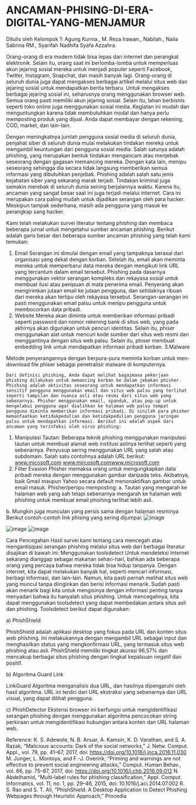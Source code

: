 # ANCAMAN-PHISING-DI-ERA-DIGITAL-YANG-MENJAMUR
Ditulis oleh Kelompok 1: Agung Kurnia., M. Reza Irawan., Nabilah., Naila Sabrina RM., Syarifah Nadhifa Syafa Azzahra.


Orang-orang di era modern tidak bisa lepas dari internet dan perangkat elektronik. Selain itu, orang saat ini berlomba-lomba untuk memperluas akun jejaring sosial mereka untuk menjadi populer seperti Facebook, Twitter, Instagram, Snapchat, dan masih banyak lagi. Orang-orang di seluruh dunia juga dapat mengakses berbagai artikel melalui situs web dan jejaring sosial untuk mendapatkan berita terbaru. Untuk mengakses berbagai jejaring sosial ini, seharusnya orang menggunakan browser web. Semua orang pasti memiliki akun jejaring sosial. Selain itu, lahan berbisnis seperti toko online juga menggunakan sosial media. Kegiatan ini mudah dan menguntungkan karena tidak membutuhkan modal dan hanya perlu memposting produk yang dijual. Anda dapat membayar dengan rekening, COD, market, dan lain-lain.

Dengan meningkatnya jumlah pengguna sosial media di seluruh dunia, penjahat siber di seluruh dunia mulai melakukan tindakan mereka untuk mengambil keuntungan dari pengguna sosial media. Salah satunya adalah phishing, yang merupakan bentuk tindakan mengancam atau menjebak seseorang dengan gagasan memancing mereka. Dengan kata lain, menipu seseorang sehingga dia secara tidak langsung memberikan semua informasi yang dibutuhkan penjebak. Phishing adalah salah satu jenis kejahatan siber yang sekarang marak terjadi. Tindakan kriminal juga semakin merebak di seluruh dunia seiring berjalannya waktu. Karena itu, ancaman yang sangat besar saat ini juga terjadi melalui internet. Cara ini merupakan cara paling mudah untuk dijadikan serangan oleh para hacker. Meskipun tampak sederhana, masih ada pengguna yang masuk ke perangkap sang hacker.

Kami telah melakukan survei literatur tentang phishing dan membaca beberapa jurnal untuk mengetahui sumber ancaman phishing. Berikut adalah garis besar dari beberapa sumber ancaman phishing yang telah kami temukan:

 1. Email 
Serangan ini dimulai dengan email yang tampaknya berasal dari organisasi yang dekat dengan korban. Setelah itu, email akan meminta mereka untuk memperbarui data mereka dengan mengikuti link URL yang tercantum dalam email tersebut. Phishing pada dasarnya menggunakan vektor serangan kompleks dan rekayasa sosial untuk membuat ilusi atau penipuan di mata penerima email. Penyerang akan mengirimkan jutaan email ke jutaan pengguna, dan setidaknya ribuan dari mereka akan tertipu oleh rekayasa tersebut. Serangan-serangan ini pasti menggunakan email palsu untuk menipu pengguna untuk membocorkan data pribadi.
2. Website
Mereka akan diminta untuk memberikan informasi pribadi seperti password dan nomor rekening bank di situs web, yang pada akhirnya akan digunakan untuk pencuri identitas. Selain itu, phiser menggunakan alat untuk mencuri kode sumber dari situs web resmi dan menggantinya dengan situs web palsu. Selain itu, phiser membuat embedding link untuk mendapatkan informasi pribadi korban.
3.Malware

Metode penyerangannya  dengan berpura-pura meminta korban untuk men-download file phiser sebagai penetralisir malware di komputernya.

	Dari definisi phishing, Anda dapat melihat bagaimana pekerjaan phishing dilakukan untuk memancing korban ke dalam jebakan phisher. Phishing adalah aktivitas seseorang untuk mendapatkan informasi sensitif pengguna menggunakan email dan situs web palsu yang terlihat seperti tampilan dan nuansa asli atau resmi dari situs web yang sebenarnya. Phisher menggunakan email, spanduk, atau pop-up untuk mengelabui pengguna agar dialihkan ke halaman web palsu tempat pengguna diminta memberikan informasi pribadi. Di sinilah para phisher memanfaatkan ketidakpedulian dan ketidakpedulian pengguna jaringan palsu untuk mendapatkan informasi. Berikut ini adalah aspek dari ancaman yang terinfeksi oleh virus phishing: 
1. Manipulasi Tautan: Beberapa teknik phishing menggunakan manipulasi tautan untuk membuat alamat web institusi aslinya terlihat seperti yang sebenarnya. Penyusup sering menggunakan URL yang salah atau subdomain. Salah satu contohnya adalah URL berikut: www.micosoft.com www.mircosoft.comwww.microsoft.com
 2. Filter Evasion Phisher memaksa orang untuk mengungkapkan data pribadi mereka dengan menggunakan gambar daripada teks. Akibatnya, baik Gmail maupun Yahoo secara default menonaktifkan gambar untuk email masuk. Phisher/penipu memposting: 
a. Tautan yang mengarah ke halaman web yang sah tetapi sebenarnya mengarah ke halaman web phishing untuk membuat email phishing terlihat lebih asli. 

b. Mungkin juga munculan yang persis sama dengan halaman resminya 
Berikut contoh-contoh link phising yang sering dijumpai:
![image](https://github.com/mrezairawan27/ANCAMAN-PHISING-DI-ERA-DIGITAL-YANG-MENJAMUR/assets/169583496/5d2115b2-ffb2-4ff0-84dc-2f6096e21218)

![image](https://github.com/mrezairawan27/ANCAMAN-PHISING-DI-ERA-DIGITAL-YANG-MENJAMUR/assets/169583496/8eaceb03-e173-4cc5-b040-fb03e1b6585a)
![image](https://github.com/mrezairawan27/ANCAMAN-PHISING-DI-ERA-DIGITAL-YANG-MENJAMUR/assets/169583496/f65ba300-cf68-4837-b296-bd79bb99a09d)





Cara Pencegahan
Hasil survei kami tentang cara mencegah atau mengantisipasi serangan phishing melalui situs web dari berbagai literatur disajikan di bawah ini:
Menggunakan toolsdetect
Untuk mendeteksi Internet sekarang dianggap sebagai makanan sehari-hari, bahkan ada beberapa orang yang percaya bahwa mereka tidak bisa hidup tanpanya. Dengan internet, kita dapat melakukan banyak hal, seperti mencari informasi, berbagi informasi, dan lain-lain. Namun, kita pasti pernah melihat situs web yang muncul tanpa diinginkan dan berisi informasi menarik. Sudah pasti akan menarik bagi kita untuk mengisinya dengan informasi penting tanpa menyadari bahwa itu hanyalah situs phishing. Untuk mencegahnya, kita dapat menggunakan toolsdetect yang dapat membedakan antara situs asli dan phishing. 
Toolsdetect berikut dapat digunakan: 

a)	PhishShield

PhishShield adalah aplikasi desktop yang fokus pada URL dan konten situs web phishing. Ini melakukannya dengan mengambil URL sebagai input dan menghasilkan status yang mengkonfirmasi URL, yang termasuk situs web phishing atau asli. PhishShield memiliki tingkat akurasi 96,57% dan mencakup berbagai situs phishing dengan tingkat kepalsuan negatif dan positif. 

b)	Algoritma Guard Link 

LinkGuard Algoritma menganalisis dua URL, dan hasilnya dipengaruhi oleh hasil algoritma. URL ini terdiri dari URL ekstraksi yang sebenarnya dan URL visual, yang dapat dilihat pengguna. 

c)	 PhishDetector 
Ekstensi browser ini berfungsi untuk mengidentifikasi serangan phishing dengan menggunakan algoritma pencocokan string perkiraan untuk mengidentifikasi hubungan antara konten dan URL halaman web. 


Reference:
K. S. Adewole, N. B. Anuar, A. Kamsin, K. D. Varathan, and S. A. Razak, “Malicious accounts: Dark of the social  networks,” J.     Netw.     Comput.     Appl.,     vol.     79,     pp.     41–67,     2017,     doi: https://doi.org/10.1016/j.jnca.2016.11.030
M.  Junger,  L.  Montoya,  and  F.-J. Overink, “Priming and warnings are not effective to prevent social engineering  attacks,” Comput.     Human     Behav.,     vol.     66,     pp.     75–87,     2017,     doi: https://doi.org/10.1016/j.chb.2016.09.012
N. Abdelhamid, “Multi-label rules for phishing classification,” Appl. Comput. Informatics, vol. 11, no. 1, pp. 29–46, 2015, doi: 10.1016/j.aci.2014.07.002
R.  S.  Rao and S. T. Ali, “PhishShield: A Desktop Application to Detect Phishing Webpages through Heuristic  Approach,” Procedia     
